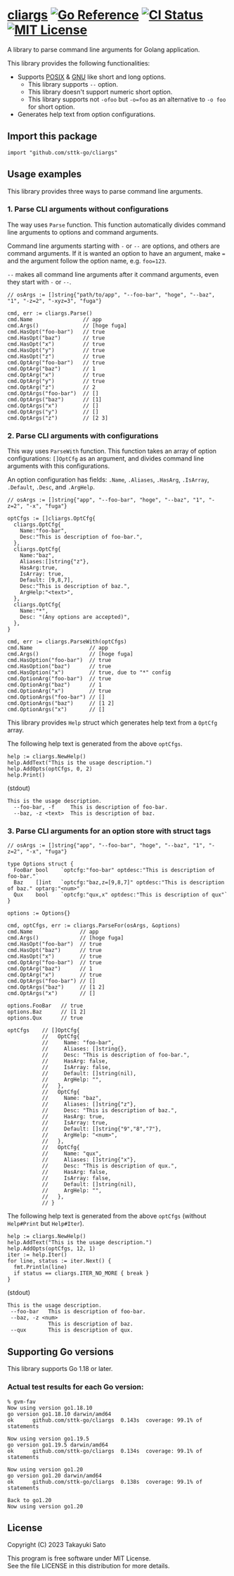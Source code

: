# [cliargs][repo-url] [![Go Reference][pkg-dev-img]][pkg-dev-url] [![CI Status][ci-img]][ci-url] [![MIT License][mit-img]][mit-url]

A library to parse command line arguments for Golang application.

This library provides the following functionalities:

- Supports [POSIX][posix-args] & [GNU][gnu-args] like short and long options.
    - This library supports `--` option.
    - This library doesn't support numeric short option.
    - This library supports not `-ofoo` but `-o=foo` as an alternative to `-o foo` for short option.
- Generates help text from option configurations.


## Import this package

```
import "github.com/sttk-go/cliargs"
```


## Usage examples

This library provides three ways to parse command line arguments.

### 1. Parse CLI arguments without configurations

The way uses `Parse` function.
This function automatically divides command line arguments to options and command arguments.

Command line arguments starting with `-` or `--` are options, and others are command arguments.
If it is wanted an option to have an argument, make `=` and the argument follow the option name, e.g. `foo=123`.

`--` makes all command line arguments after it command arguments, even they start with `-` or `--`.

```
// osArgs := []string{"path/to/app", "--foo-bar", "hoge", "--baz", "1", "-z=2", "-xyz=3", "fuga"}

cmd, err := cliargs.Parse()
cmd.Name                // app
cmd.Args()              // [hoge fuga]
cmd.HasOpt("foo-bar")   // true
cmd.HasOpt("baz")       // true
cmd.HasOpt("x")         // true
cmd.HasOpt("y")         // true
cmd.HasOpt("z")         // true
cmd.OptArg("foo-bar")   // true
cmd.OptArg("baz")       // 1
cmd.OptArg("x")         // true
cmd.OptArg("y")         // true
cmd.OptArg("z")         // 2
cmd.OptArgs("foo-bar")  // []
cmd.OptArgs("baz")      // [1]
cmd.OptArgs("x")        // []
cmd.OptArgs("y")        // []
cmd.OptArgs("z")        // [2 3]
```

### 2. Parse CLI arguments with configurations

This way uses `ParseWith` function.
This function takes an array of option configurations: `[]OptCfg` as an argument, and divides command line arguments with this configurations.

An option configuration has fields: `.Name`, `.Aliases`, `.HasArg`, `.IsArray`, `.Default`, `.Desc`, and `.ArgHelp`.

```
// osArgs := []string{"app", "--foo-bar", "hoge", "--baz", "1", "-z=2", "-x", "fuga"}

optCfgs := []cliargs.OptCfg{
  cliargs.OptCfg{
    Name:"foo-bar",
    Desc:"This is description of foo-bar.",
  },
  cliargs.OptCfg{
    Name:"baz",
    Aliases:[]string{"z"},
    HasArg:true,
    IsArray: true,
    Default: [9,8,7],
    Desc:"This is description of baz.",
    ArgHelp:"<text>",
  },
  cliargs.OptCfg{
    Name:"*",
    Desc: "(Any options are accepted)",
  },
}

cmd, err := cliargs.ParseWith(optCfgs)
cmd.Name                  // app
cmd.Args()                // [hoge fuga]
cmd.HasOption("foo-bar")  // true
cmd.HasOption("baz")      // true
cmd.HasOption("x")        // true, due to "*" config
cmd.OptionArg("foo-bar")  // true
cmd.OptionArg("baz")      // 1
cmd.OptionArg("x")        // true
cmd.OptionArgs("foo-bar") // []
cmd.OptionArgs("baz")     // [1 2]
cmd.OptionArgs("x")       // []
```

This library provides `Help` struct which generates help text from a `OptCfg` array.

The following help text is generated from the above `optCfgs`.

```
help := cliargs.NewHelp()
help.AddText("This is the usage description.")
help.AddOpts(optCfgs, 0, 2)
help.Print()
```

(stdout)
```
This is the usage description.
  --foo-bar, -f     This is description of foo-bar.
  --baz, -z <text>  This is description of baz.
```


### 3. Parse CLI arguments for an option store with struct tags


```
// osArgs := []string{"app", "--foo-bar", "hoge", "--baz", "1", "-z=2", "-x", "fuga"}

type Options struct {
  FooBar bool    `optcfg:"foo-bar" optdesc:"This is description of foo-bar."`
  Baz    []int   `optcfg:"baz,z=[9,8,7]" optdesc:"This is description of baz." optarg:"<num>"`
  Qux    bool    `optcfg:"qux,x" optdesc:"This is description of qux"`
}

options := Options{}

cmd, optCfgs, err := cliargs.ParseFor(osArgs, &options)
cmd.Name               // app
cmd.Args()             // [hoge fuga]
cmd.HasOpt("foo-bar")  // true
cmd.HasOpt("baz")      // true
cmd.HasOpt("x")        // true
cmd.OptArg("foo-bar")  // true
cmd.OptArg("baz")      // 1
cmd.OptArg("x")        // true
cmd.OptArgs("foo-bar") // []
cmd.OptArgs("baz")     // [1 2]
cmd.OptArgs("x")       // []

options.FooBar   // true
options.Baz      // [1 2]
options.Qux      // true

optCfgs    // []OptCfg{
           //   OptCfg{
           //     Name: "foo-bar",
           //     Aliases: []string{},
           //     Desc: "This is description of foo-bar.",
           //     HasArg: false,
           //     IsArray: false,
           //     Default: []string(nil),
           //     ArgHelp: "",
           //   },
           //   OptCfg{
           //     Name: "baz",
           //     Aliases: []string{"z"},
           //     Desc: "This is description of baz.",
           //     HasArg: true,
           //     IsArray: true,
           //     Default: []string{"9","8","7"},
           //     ArgHelp: "<num>",
           //   },
           //   OptCfg{
           //     Name: "qux",
           //     Aliases: []string{"x"},
           //     Desc: "This is description of qux.",
           //     HasArg: false,
           //     IsArray: false,
           //     Default: []string(nil),
           //     ArgHelp: "",
           //   },
           // }
```

The following help text is generated from the above `optCfgs` (without `Help#Print` but `Help#Iter`).

```
help := cliargs.NewHelp()
help.AddText("This is the usage description.")
help.AddOpts(optCfgs, 12, 1)
iter := help.Iter()
for line, status := iter.Next() {
  fmt.Println(line)
  if status == cliargs.ITER_NO_MORE { break }
}
```

(stdout)
```
This is the usage description.
 --foo-bar   This is description of foo-bar.
 --baz, -z <num>
             This is description of baz.
 --qux       This is description of qux.
```

## Supporting Go versions

This library supports Go 1.18 or later.

### Actual test results for each Go version:

```
% gvm-fav
Now using version go1.18.10
go version go1.18.10 darwin/amd64
ok  	github.com/sttk-go/cliargs	0.143s	coverage: 99.1% of statements

Now using version go1.19.5
go version go1.19.5 darwin/amd64
ok  	github.com/sttk-go/cliargs	0.134s	coverage: 99.1% of statements

Now using version go1.20
go version go1.20 darwin/amd64
ok  	github.com/sttk-go/cliargs	0.138s	coverage: 99.1% of statements

Back to go1.20
Now using version go1.20
```

## License

Copyright (C) 2023 Takayuki Sato

This program is free software under MIT License.<br>
See the file LICENSE in this distribution for more details.


[repo-url]: https://github.com/sttk-go/cliargs
[pkg-dev-img]: https://pkg.go.dev/badge/github.com/sttk-go/cliargs.svg
[pkg-dev-url]: https://pkg.go.dev/github.com/sttk-go/cliargs
[ci-img]: https://github.com/sttk-go/cliargs/actions/workflows/go.yml/badge.svg?branch=main
[ci-url]: https://github.com/sttk-go/cliargs/actions
[mit-img]: https://img.shields.io/badge/license-MIT-green.svg
[mit-url]: https://opensource.org/licenses/MIT

[posix-args]: https://www.gnu.org/software/libc/manual/html_node/Argument-Syntax.html#Argument-Syntax
[gnu-args]: https://www.gnu.org/prep/standards/html_node/Command_002dLine-Interfaces.html
